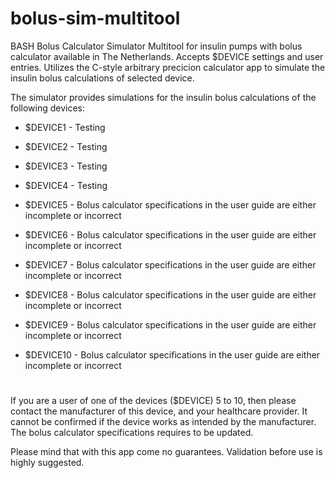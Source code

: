 # bolus-sim-multitool
BASH Bolus Calculator Simulator Multitool for insulin pumps with bolus calculator available in The Netherlands. Accepts $DEVICE settings and user entries. Utilizes the C-style arbitrary precicion calculator app to simulate the insulin bolus calculations of selected device.

The simulator provides simulations for the insulin bolus calculations of the following devices:

- $DEVICE1 - Testing
- $DEVICE2 - Testing
- $DEVICE3 - Testing

- $DEVICE4 - Testing
- $DEVICE5 - Bolus calculator specifications in the user guide are either incomplete or incorrect

- $DEVICE6 - Bolus calculator specifications in the user guide are either incomplete or incorrect
- $DEVICE7 - Bolus calculator specifications in the user guide are either incomplete or incorrect
- $DEVICE8 - Bolus calculator specifications in the user guide are either incomplete or incorrect

- $DEVICE9 - Bolus calculator specifications in the user guide are either incomplete or incorrect

- $DEVICE10 - Bolus calculator specifications in the user guide are either incomplete or incorrect


#
If you are a user of one of the devices ($DEVICE) 5 to 10, then please contact the manufacturer of this device, and your healthcare provider.  It cannot be confirmed if the device works as intended by the manufacturer. The  bolus calculator specifications requires to be updated.

Please mind that with this app come no guarantees. Validation before use is highly suggested.








